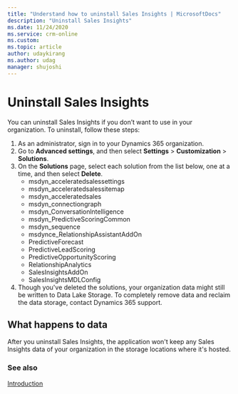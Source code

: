 ```yaml
---
title: "Understand how to uninstall Sales Insights | MicrosoftDocs"
description: "Uninstall Sales Insights"
ms.date: 11/24/2020
ms.service: crm-online
ms.custom: 
ms.topic: article
author: udaykirang
ms.author: udag
manager: shujoshi
---
```


# Uninstall Sales Insights  
You can uninstall Sales Insights if you don’t want to use in your organization. To uninstall, follow these steps:  
1.	As an administrator, sign in to your Dynamics 365 organization.   
2.	Go to **Advanced settings**, and then select **Settings** > **Customization** > **Solutions**.  
3.	On the **Solutions** page, select each solution from the list below, one at a time, and then select **Delete**.  
    -	msdyn_acceleratedsalessettings
    -   msdyn_acceleratedsalessitemap  
    -	msdyn_acceleratedsales  
    -	msdyn_connectiongraph  
    -	msdyn_Conversationlntelligence  
    -	msdyn_PredictiveScoringCommon 
    -   msdyn_sequence  
    -	msdynce_RelationshipAssistantAddOn  
    -	PredictiveForecast  
    -	PredictiveLeadScoring  
    -	PredictiveOpportunityScoring  
    -	RelationshipAnalytics  
    -	SalesInsightsAddOn  
    -	SalesInsightsMDLConfig  
4.	Though you've deleted the solutions, your organization data might still be written to Data Lake Storage. To completely remove data and reclaim the data storage, contact Dynamics 365 support.  

## What happens to data  
After you uninstall Sales Insights, the application won't keep any Sales Insights data of your organization in the storage locations where it's hosted.

### See also   
[Introduction](../sales/intro-admin-guide-sales-insights.md)
